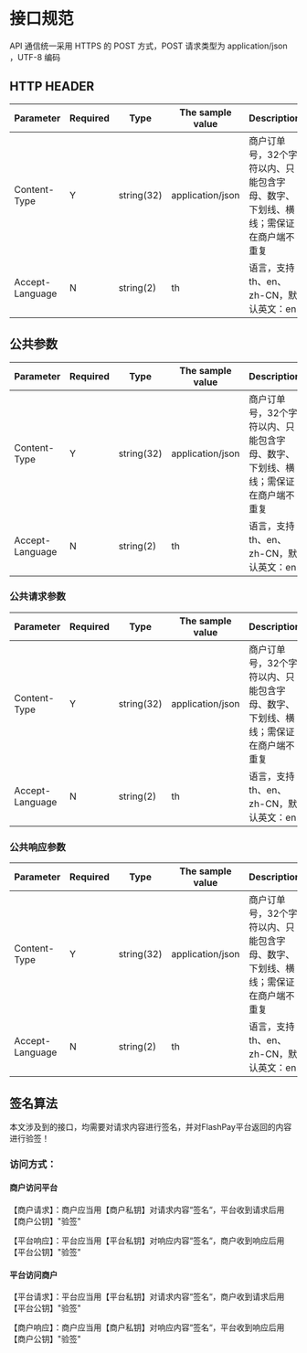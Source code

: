 # 接口规范

<aside class="success">
API 通信统一采用 HTTPS 的 POST 方式，POST 请求类型为 application/json ，UTF-8 编码
</aside>

## HTTP HEADER

Parameter | Required | Type | The sample value | Description
--------- | -------- | ---- | ---------------- | -----------
Content-Type | Y | string(32) | application/json | 商户订单号，32个字符以内、只能包含字母、数字、下划线、横线；需保证在商户端不重复
Accept-Language | N | string(2) | th | 语言，支持th、en、zh-CN，默认英文：en

## 公共参数

Parameter | Required | Type | The sample value | Description
--------- | -------- | ---- | ---------------- | -----------
Content-Type | Y | string(32) | application/json | 商户订单号，32个字符以内、只能包含字母、数字、下划线、横线；需保证在商户端不重复
Accept-Language | N | string(2) | th | 语言，支持th、en、zh-CN，默认英文：en

### 公共请求参数

Parameter | Required | Type | The sample value | Description
--------- | -------- | ---- | ---------------- | -----------
Content-Type | Y | string(32) | application/json | 商户订单号，32个字符以内、只能包含字母、数字、下划线、横线；需保证在商户端不重复
Accept-Language | N | string(2) | th | 语言，支持th、en、zh-CN，默认英文：en

### 公共响应参数

Parameter | Required | Type | The sample value | Description
--------- | -------- | ---- | ---------------- | -----------
Content-Type | Y | string(32) | application/json | 商户订单号，32个字符以内、只能包含字母、数字、下划线、横线；需保证在商户端不重复
Accept-Language | N | string(2) | th | 语言，支持th、en、zh-CN，默认英文：en

## 签名算法

<aside class="success">
本文涉及到的接口，均需要对请求内容进行签名，并对FlashPay平台返回的内容进行验签！
</aside>

### 访问方式：
#### 商户访问平台

【商户请求】：商户应当用【商户私钥】对请求内容“签名“，平台收到请求后用【商户公钥】"验签"

【平台响应】：平台应当用【平台私钥】对响应内容“签名“，商户收到响应后用【平台公钥】"验签"

#### 平台访问商户

【平台请求】：平台应当用【平台私钥】对请求内容“签名“，商户收到请求后用【平台公钥】"验签"

【商户响应】：商户应当用【商户私钥】对响应内容“签名“，平台收到响应后用【商户公钥】"验签"
